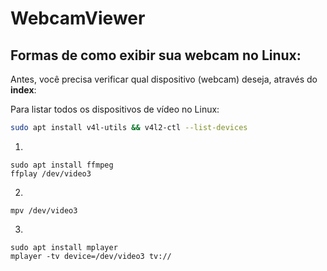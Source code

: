 # WebcamViewer

## Formas de como exibir sua webcam no Linux: 

Antes, você precisa verificar qual dispositivo (webcam) deseja, através do **index**: 

Para listar todos os dispositivos de vídeo no Linux: 

```bash
sudo apt install v4l-utils && v4l2-ctl --list-devices
```
1)
```
sudo apt install ffmpeg
ffplay /dev/video3
```
2)
```
mpv /dev/video3
```
3) 
```
sudo apt install mplayer
mplayer -tv device=/dev/video3 tv://
```
